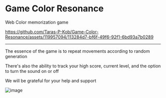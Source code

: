 # Game Color Resonance
Web Color memorization game


https://github.com/Taras-P-Kob/Game-Color-Resonance/assets/119957094/113284d7-bf6f-49f6-92f1-6bd93a7b0289

----------------------------------------------------------------------------------------------------------------------------------------------------------------------------------------------------------------------
The essence of the game is to repeat movements according to random generation

There's also the ability to track your high score, current level, and the option to turn the sound on or off

We will be grateful for your help and support

![image](https://github.com/Taras-P-Kob/Game-Color-Resonance/assets/119957094/21300c6a-c9fe-4bc3-b5fc-8aca97c162e7)
